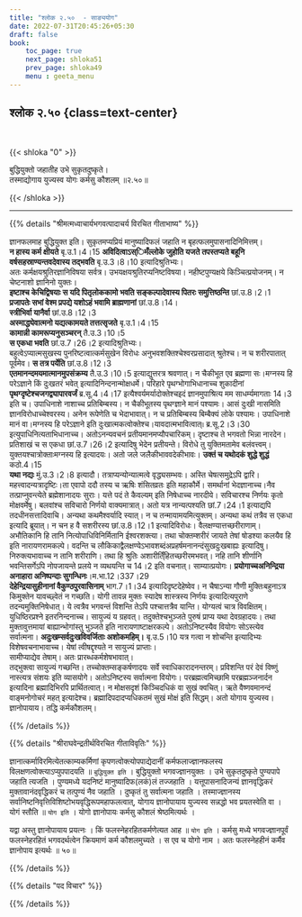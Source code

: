 ```yaml
---
title: "श्लोक २.५०  - साङ्ययोग"
date: 2022-07-31T20:45:26+05:30
draft: false
book:
    toc_page: true
    next_page: shloka51
    prev_page: shloka49
    menu : geeta_menu
---
```




## श्लोक २.५० {class=text-center}

<br/>

{{< shloka  "0"  >}}

बुद्धियुक्तो जहातीह उभे सुकृतदुष्कृते।    
तस्माद्योगाय युज्यस्व योगः कर्मसु कौशलम्  ॥२.५०॥

{{< /shloka >}}

---


{{% details "श्रीमत्मध्वाचार्यभगवत्पादाचर्य विरचित  गीताभाष्य" %}}

ज्ञानफलमाह बुद्धियुक्त इति। सुकृतमप्यप्रियं मानुष्यादिफलं जहाति न बृहत्फलमुपासनादिनिमित्तम्।   
**न हास्य कर्म क्षीयते** बृ.उ.1।4।15 
**अविदित्वाऽस्िमँल्लोके जुहोति यजते तपस्तप्यते बहूनि वर्षसहस्राण्यन्तवदेवास्य तद्भवति** बृ.उ.3।8।10 इत्यादिश्रुतिभ्यः।   
अतः कर्मक्षयश्रुतिरज्ञानिविषया सर्वत्र। उभयक्षयश्रुतिरप्यनिष्टविषया। नहीष्टपुण्यक्षये किञ्चित्प्रयोजनम्। न चेष्टनाशो ज्ञानिनो युक्तः।   
**इष्टाश्च केचिद्विषयाः स यदि पितृलोककामो भवति सङ्कल्पादेवास्य पितरः समुत्तिष्ठन्ति** छां.उ.8।2।1   
**प्रजापतेः सभां वेश्म प्रपद्ये यशोऽहं भवामि ब्राह्मणानां** छां.उ.8।14।  
**स्त्रीभिर्वा यानैर्वा** छां.उ.8।12।3  
**अस्माद्ध्येवात्मनो यद्यत्कामयते तत्तत्सृजते** बृ.उ.1।4।15  
**कामान्नी कामरूप्यनुसञ्चरन्** तै.उ.3।10।5   
**स एकधा भवति** छां.उ.7।26।2   इत्यादिश्रुतिभ्यः।   
बहुत्वेऽप्यात्मसुखस्य पुनरिष्टत्वात्कर्मसुखेन विरोधः अनुभवशक्तिश्चेश्वरप्रसादात् श्रुतेश्च। न च शरीरपातात् पूर्वमेव। **स तत्र पर्येति** छां.उ.8।12।3  
**एतमानन्दमयमात्मानमुपसंक्रम्य** तै.उ.3।10।5 इत्याद्युत्तरत्र श्रवणात्। 
न चैकीभूत एव ब्रह्मणा सः।मग्नस्य हि परेऽज्ञाने किं दुःखतरं भवेत् इत्यादिनिन्दनान्मोक्षधर्मे। परिहारे पृथग्भोगाभिधानाच्च शुकादीनां **पृथग्दृष्टेश्चजगद्व्यापारवर्जं** ब्र.सू.4।4।17 इत्यैश्वर्यमर्यादोक्तेश्चइदं ज्ञानमुपाश्रित्य मम साधर्म्यमागताः 14।3 इति च। उपाधिनाशे नाशाच्च प्रतिबिम्बस्य।
न चैकीभूतस्य पृथग्ज्ञाने मानं पश्यामः। आसं दुःखी नासमिति ज्ञानविरोधाच्चेश्वरस्य। अनेन रूपेणेति च भेदाभावात्। न च प्रतिबिम्बस्य बिम्बैक्यं लोके पश्यामः। उपाधिनाशे मानं वा।मग्नस्य हि परेऽज्ञाने इति दुःखात्मकत्वोक्तेश्च।यावदात्मभावित्वात्৷৷ ब्र.सू.2।3।30 इत्युपाधिनित्यताभिधानाच्च। 
अतोऽनन्यवचनं प्रतीयमानमप्यौपचारिकम्।
दृष्टाश्च ते भगवतो भिन्ना नारदेन। 
प्रतिशाखं च स एकधा छां.उ.7।26।2 इत्यादिषु भेदेन प्रतीयन्ते।
विरोधे तु युक्तिमतामेव बलंवत्त्वम्। युक्तयश्चात्रोक्ताःमग्नस्य हि इत्यादयः। 
अतो जले जलैकीभाववदेकीभावः। **उक्तं च यथोदकं शुद्धे शुद्धं** कठो.4।15   
**यथा नद्यः** मुं.उ.3।2।8 इत्यादौ। तत्राप्यन्योन्यात्मत्वे वृद्ध्यसम्भवः। 
अस्ति चेषत्समुद्रेऽपि द्वारि। 
महत्त्वादन्यत्रादृष्टिः।ता एवापो ददौ तस्य च ऋषिः शंसितव्रतः इति महाकौर्मे। 
समर्थानां भेदज्ञानाच्च।नैव तत्प्राप्नुवन्त्येते ब्रह्मेशानादयः सुराः। 
यत्ते पदं ते कैवल्यम् इति निषेधाच्च नारदीये। 
सविचारश्च निर्णयः कृतो मोक्षवर्मेषु। बलवांश्च सविचारो निर्णयो वाक्यमात्रात्।
अतो यत्र नान्यत्पश्यति छां.7।24।1 इत्याद्यपि तदधीनसत्तादिवाचि। 
अन्यथा कथमैश्वर्यादि स्यात्। 
न च तन्मायामयमित्युक्तम्। 
अन्यथा कथं तत्रैव स एकधा इत्यादि ब्रूयात्। 
न चन ह वै सशरीरस्य छां.उ.8।12।1 इत्यादिविरोधः। 
वैलक्षण्यात्तच्छरीराणाम्। अभौतिकानि हि तानि नित्योपाधिविनिर्मितानि ईश्वरशक्त्या। 
तथा चोक्तम्शरीरं जायते तेषां षोडश्या कलयैव हि इति नारायणरामकल्पे।
वदन्ति च लौकिकाद्वैलक्षण्येऽभावशब्दंअप्रहर्षमनानन्दंसुखदुःखबाह्यः इत्यादिषु। निरुक्त्यभावाच्च न तानि शरीराणि। 
तथा हि श्रुतिः अशारीति्ँहितच्छरीरमभवत्। 
नहि तानि शीर्णानि भवन्तिसर्गेऽपि नोपजायन्ते प्रलये न व्यथयन्ति च 14।2 इति वचनात्। साम्यात्प्रयोगः। 
**प्रयोगाच्चअनिन्द्रिया अनाहारा अनिष्पन्दाः सुगन्धिनः**।म.भा.12।337।29  
**देहेन्द्रियासुहीनानां वैकुण्ठपुरवासिनाम्** भाग.7।1।34 इत्यादिदृष्टदेहेष्वेव। 
न चैषाऽन्या गौणी मुक्तिःबहुनाऽत्र किमुक्तेन यावच्छ्वेतं न गच्छति। 
योगी तावन्न मुक्तः स्यादेष शास्त्रस्य निर्णयः इत्यादित्यपुराणे तदन्यमुक्तिनिषेधात्।
ये त्वत्रैव भगवन्तं विशन्ति तेऽपि पश्चात्तत्रैव यान्ति। 
योग्यत्वं चात्र विवक्षितम्। युधिष्ठिरप्रश्ने इतरनिन्दनाच्च। 
सायुज्यं य ग्रहवत्। तदुक्तेश्चभुञ्जते पुरुषं प्राप्य यथा देवग्रहादयः। 
तथा मुक्तावुत्तमायां बाह्यान्भोगांस्तु भुञ्जते इति नारायणाष्टाक्षरकल्पे। 
अतोऽनिष्टस्यैव वियोगः सोऽस्त्येव सर्वात्मना। 
**अदुःखम्सर्वदुःखविवर्जिताः अशोकमहिम्।** बृ.उ.5।10
यत्र गत्वा न शोचन्ति इत्यादिभ्यः विशेषवचनाभावाच्च।
येषां त्वीषद्दृश्यते न सायुज्यं प्राप्ताः।  
सामीप्याद्येव तेषाम्। अतः प्रारब्धकर्मशेषभावात्।  
तद्भुक्त्वा सायुज्यं गच्छन्ति। तच्चोक्तम्सङ्कर्षणादयः सर्वे स्वाधिकारादनन्तरम्। प्रविशन्ति परं देवं विष्णुं नास्त्यत्र संशयः इति व्यासयोगे। 
अतोऽनिष्टस्य सर्वात्मना वियोगः। 
परब्रह्मत्वमिच्छामि परब्रह्मञ्जनार्दन इत्यादिना ब्रह्मादिभिरपि प्रार्थितत्वात्।
न मोक्षसदृशं किञ्चिदधिकं वा सुखं क्वचित्। 
ऋते वैष्णवमानन्दं वाङ्मनोगोचरं महत् इत्यादेश्च।
ब्रह्मादिपदादप्यधिकतमं सुखं मोक्षं इति सिद्धम्। 
अतो योगाय युज्यस्व। ज्ञानोपायाय। तद्धि कर्मकौशलम्।

{{% /details %}}



{{% details "श्रीराघवेन्द्रतीर्थविरचित गीताविवृतिः" %}}

ज्ञानात्कर्माविरमित्येतत्काम्यकर्मिणां कृपणत्वोक्त्योपपाद्येदानीं
कर्मफलाज्ज्ञानफलस्य विलक्षणत्वोक्त्याऽप्युपपादयति ॥ `बुद्धियुक्त इति` ।
बुद्धियुक्तो भगवज्ज्ञानयुक्तः । उभे सुकृतदुष्कृते पुण्यपापे जहाति त्यजति ।
पुण्यमध्ये यदनिष्टं मानुष्यादिफ(लकं)लं तज्जहाति । यत्तूपासनादिजन्यं
ज्ञानवृद्धिकरं मुक्तावानंदवृद्धिकरं च तत्पुण्यं नैव जहाति । दुष्कृतं तु सर्वात्मना
जहाति । तस्माज्ज्ञानस्य सर्वानिष्टनिवृत्तिविशिष्टोभयवृद्धिरूपमहाफलत्वात्‌,
योगाय ज्ञानोपायाय युज्यस्व सन्नद्धो भव प्रयतस्वेति वा । योगं स्तौति ॥
`योग इति` । योगो ज्ञानोपायः कर्मसु कौशलं श्रेष्ठमित्यर्थः ।   

यद्वा अस्तु ज्ञानोपायाय प्रयत्नः । किं फलस्नेहरहितकर्मणेत्यत आह ॥ `योग इति` ।
कर्मसु मध्ये भगवज्ज्ञानपूर्वं फलस्नेहरहितं भगवदर्थत्वेन क्रियमाणं कर्म
कौशलमुच्यते । स एव च योगो नाम । अतः फलस्नेहहीनं कर्मैव ज्ञानोपाय
इत्यर्थः ॥ ५०॥


{{% /details %}}



{{% details "पद विचार" %}}


{{% /details %}}
